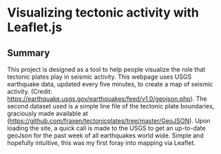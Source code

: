 # Visualizing tectonic activity with Leaflet.js

## Summary

This project is designed as a tool to help people visualize the role that tectonic plates play in seismic activity. This webpage uses USGS earthquake data, updated every five minutes, to create a map of seismic activity. (Credit: https://earthquake.usgs.gov/earthquakes/feed/v1.0/geojson.php). The second dataset used is a simple line file of the tectonic plate boundaries, graciously made available at (https://github.com/fraxen/tectonicplates/tree/master/GeoJSON). Upon loading the site, a quick call is made to the USGS to get an up-to-date geoJson for the past week of all earthquakes world wide. Simple and hopefully intuitive, this was my first foray into mapping via Leaflet.  